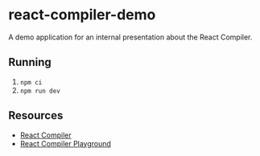 # react-compiler-demo

A demo application for an internal presentation about the React Compiler.

## Running

1. `npm ci`
2. `npm run dev`

## Resources

* [React Compiler](https://react.dev/learn/react-compiler)
* [React Compiler Playground](https://playground.react.dev)
